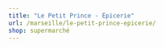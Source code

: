 ```yaml
---
title: "Le Petit Prince - Épicerie"
url: /marseille/le-petit-prince-epicerie/
shop: supermarché
---
```

